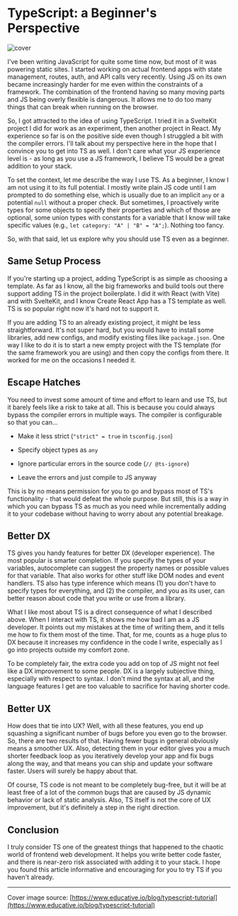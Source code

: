 # TypeScript: a Beginner's Perspective

![cover](https://cdn.hashnode.com/res/hashnode/image/upload/v1692954785301/fd5257fb-435a-4561-b1d1-a614b2530635.png?w=1600&h=840&fit=crop&crop=entropy&auto=compress,format&format=webp)

I've been writing JavaScript for quite some time now, but most of it was powering static sites. I started working on actual frontend apps with state management, routes, auth, and API calls very recently. Using JS on its own became increasingly harder for me even within the constraints of a framework. The combination of the frontend having so many moving parts and JS being overly flexible is dangerous. It allows me to do too many things that can break when running on the browser.

So, I got attracted to the idea of using TypeScript. I tried it in a SvelteKit project I did for work as an experiment, then another project in React. My experience so far is on the positive side even though I struggled a bit with the compiler errors. I'll talk about my perspective here in the hope that I convince you to get into TS as well. I don't care what your JS experience level is - as long as you use a JS framework, I believe TS would be a great addition to your stack.

To set the context, let me describe the way I use TS. As a beginner, I know I am not using it to its full potential. I mostly write plain JS code until I am prompted to do something else, which is usually due to an implicit `any` or a potential `null` without a proper check. But sometimes, I proactively write types for some objects to specify their properties and which of those are optional, some union types with constants for a variable that I know will take specific values (e.g., `let category: "A" | "B" = "A";`). Nothing too fancy.

So, with that said, let us explore why you should use TS even as a beginner.

## Same Setup Process

If you're starting up a project, adding TypeScript is as simple as choosing a template. As far as I know, all the big frameworks and build tools out there support adding TS in the project boilerplate. I did it with React (with Vite) and with SvelteKit, and I know Create React App has a TS template as well. TS is so popular right now it's hard not to support it.

If you are adding TS to an already existing project, it might be less straightforward. It's not super hard, but you would have to install some libraries, add new configs, and modify existing files like `package.json`. One way I like to do it is to start a new empty project with the TS template (for the same framework you are using) and then copy the configs from there. It worked for me on the occasions I needed it.

## Escape Hatches

You need to invest some amount of time and effort to learn and use TS, but it barely feels like a risk to take at all. This is because you could always bypass the compiler errors in multiple ways. The compiler is configurable so that you can...

* Make it less strict (`"strict" = true` in `tsconfig.json`)
    
* Specify object types as `any`
    
* Ignore particular errors in the source code (`// @ts-ignore`)
    
* Leave the errors and just compile to JS anyway
    

This is by no means permission for you to go and bypass most of TS's functionality - that would defeat the whole purpose. But still, this is a way in which you can bypass TS as much as you need while incrementally adding it to your codebase without having to worry about any potential breakage.

## Better DX

TS gives you handy features for better DX (developer experience). The most popular is smarter completion. If you specify the types of your variables, autocomplete can suggest the property names or possible values for that variable. That also works for other stuff like DOM nodes and event handlers. TS also has type inference which means (1) you don't have to specify types for everything, and (2) the compiler, and you as its user, can better reason about code that you write or use from a library.

What I like most about TS is a direct consequence of what I described above. When I interact with TS, it shows me how bad I am as a JS developer. It points out my mistakes at the time of writing them, and it tells me how to fix them most of the time. That, for me, counts as a huge plus to DX because it increases my confidence in the code I write, especially as I go into projects outside my comfort zone.

To be completely fair, the extra code you add on top of JS might not feel like a DX improvement to some people. DX is a largely subjective thing, especially with respect to syntax. I don't mind the syntax at all, and the language features I get are too valuable to sacrifice for having shorter code.

## Better UX

How does that tie into UX? Well, with all these features, you end up squashing a significant number of bugs before you even go to the browser. So, there are two results of that. Having fewer bugs in general obviously means a smoother UX. Also, detecting them in your editor gives you a much shorter feedback loop as you iteratively develop your app and fix bugs along the way, and that means you can ship and update your software faster. Users will surely be happy about that.

Of course, TS code is not meant to be completely bug-free, but it will be at least free of a lot of the common bugs that are caused by JS dynamic behavior or lack of static analysis. Also, TS itself is not the core of UX improvement, but it's definitely a step in the right direction.

## Conclusion

I truly consider TS one of the greatest things that happened to the chaotic world of frontend web development. It helps you write better code faster, and there is near-zero risk associated with adding it to your stack. I hope you found this article informative and encouraging for you to try TS if you haven't already.

* * *

Cover image source: [https://www.educative.io/blog/typescript-tutorial](https://www.educative.io/blog/typescript-tutorial)

